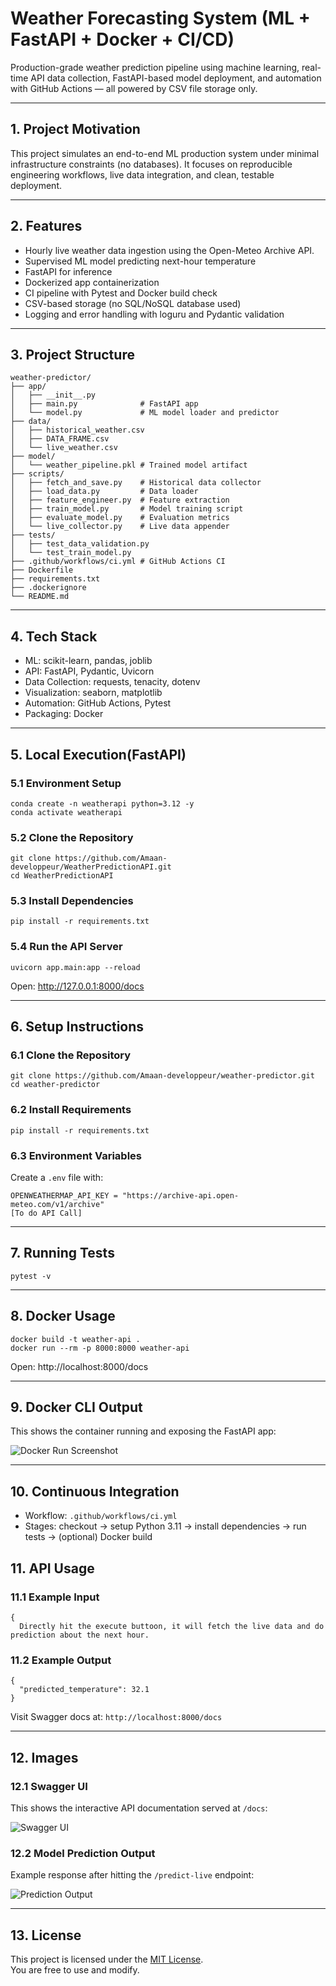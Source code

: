 
# Weather Forecasting System (ML + FastAPI + Docker + CI/CD)

Production-grade weather prediction pipeline using machine learning, real-time API data collection, FastAPI-based model deployment, and automation with GitHub Actions — all powered by CSV file storage only.

---

## 1. Project Motivation

This project simulates an end-to-end ML production system under minimal infrastructure constraints (no databases). It focuses on reproducible engineering workflows, live data integration, and clean, testable deployment.

---

## 2. Features

- Hourly live weather data ingestion using the Open-Meteo Archive API.
- Supervised ML model predicting next-hour temperature
- FastAPI for inference
- Dockerized app containerization
- CI pipeline with Pytest and Docker build check
- CSV-based storage (no SQL/NoSQL database used)
- Logging and error handling with loguru and Pydantic validation

---

## 3. Project Structure

```
weather-predictor/
├── app/
│   ├── __init__.py
│   ├── main.py              # FastAPI app
│   └── model.py             # ML model loader and predictor
├── data/
│   ├── historical_weather.csv
│   ├── DATA_FRAME.csv
│   └── live_weather.csv
├── model/
│   └── weather_pipeline.pkl # Trained model artifact
├── scripts/
│   ├── fetch_and_save.py    # Historical data collector
│   ├── load_data.py         # Data loader
│   ├── feature_engineer.py  # Feature extraction
│   ├── train_model.py       # Model training script
│   ├── evaluate_model.py    # Evaluation metrics
│   └── live_collector.py    # Live data appender
├── tests/
│   ├── test_data_validation.py
│   └── test_train_model.py
├── .github/workflows/ci.yml # GitHub Actions CI
├── Dockerfile
├── requirements.txt
├── .dockerignore
└── README.md
```

---

## 4. Tech Stack

- ML: scikit-learn, pandas, joblib
- API: FastAPI, Pydantic, Uvicorn
- Data Collection: requests, tenacity, dotenv
- Visualization: seaborn, matplotlib
- Automation: GitHub Actions, Pytest
- Packaging: Docker

---

## 5. Local Execution(FastAPI)

### 5.1 Environment Setup

```
conda create -n weatherapi python=3.12 -y
conda activate weatherapi
```

### 5.2 Clone the Repository

```
git clone https://github.com/Amaan-developpeur/WeatherPredictionAPI.git
cd WeatherPredictionAPI
```

### 5.3 Install Dependencies

```
pip install -r requirements.txt
```

### 5.4 Run the API Server

```
uvicorn app.main:app --reload
```

Open: http://127.0.0.1:8000/docs

---

## 6. Setup Instructions

### 6.1 Clone the Repository

```
git clone https://github.com/Amaan-developpeur/weather-predictor.git
cd weather-predictor
```

### 6.2 Install Requirements

```
pip install -r requirements.txt
```

### 6.3 Environment Variables

Create a `.env` file with:

```
OPENWEATHERMAP_API_KEY = "https://archive-api.open-meteo.com/v1/archive" 
[To do API Call]
```

---

## 7. Running Tests

```
pytest -v
```

---

## 8. Docker Usage

```
docker build -t weather-api .
docker run --rm -p 8000:8000 weather-api
```

Open: http://localhost:8000/docs

---

## 9. Docker CLI Output

This shows the container running and exposing the FastAPI app:

![Docker Run Screenshot](images/docker.png)

---

## 10. Continuous Integration

- Workflow: `.github/workflows/ci.yml`
- Stages: checkout → setup Python 3.11 → install dependencies → run tests → (optional) Docker build


## 11. API Usage

### 11.1 Example Input

```
{
  Directly hit the execute buttoon, it will fetch the live data and do prediction about the next hour.
```

### 11.2 Example Output

```
{
  "predicted_temperature": 32.1
}
```

Visit Swagger docs at: `http://localhost:8000/docs`

---

## 12. Images

### 12.1 Swagger UI

This shows the interactive API documentation served at `/docs`:

![Swagger UI](images/output.png)

### 12.2 Model Prediction Output

Example response after hitting the `/predict-live` endpoint:

![Prediction Output](images/swagger.png)

---

## 13. License

This project is licensed under the [MIT License](LICENSE).  
You are free to use and modify.


